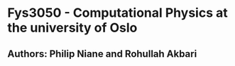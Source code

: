 # Fys3050 - Computational Physics at the university of Oslo
## Authors: Philip Niane and Rohullah Akbari
